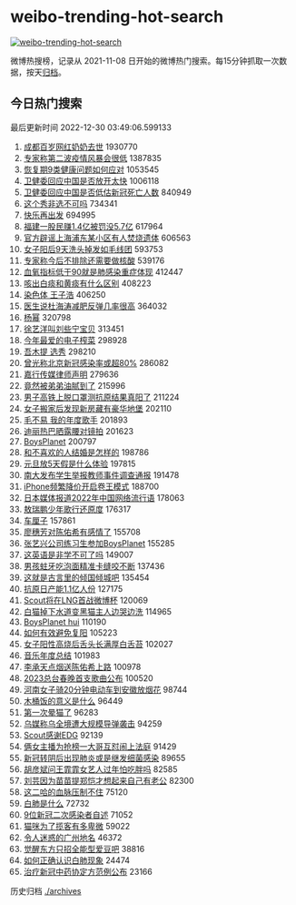 # weibo-trending-hot-search

[![weibo-trending-hot-search](https://github.com/ameizi/weibo-trending-hot-search/actions/workflows/ci.yml/badge.svg)](https://github.com/ameizi/weibo-trending-hot-search/actions/workflows/ci.yml)

微博热搜榜，记录从 2021-11-08 日开始的微博热门搜索。每15分钟抓取一次数据，按天[归档](./archives)。

## 今日热门搜索

<!-- BEGIN --> 
最后更新时间 2022-12-30 03:49:06.599133 
1. [成都百岁网红奶奶去世](https://s.weibo.com/weibo?q=%23%E6%88%90%E9%83%BD%E7%99%BE%E5%B2%81%E7%BD%91%E7%BA%A2%E5%A5%B6%E5%A5%B6%E5%8E%BB%E4%B8%96%23&t=31&band_rank=1&Refer=top) 1930770
1. [专家称第二波疫情风暴会很低](https://s.weibo.com/weibo?q=%23%E4%B8%93%E5%AE%B6%E7%A7%B0%E7%AC%AC%E4%BA%8C%E6%B3%A2%E7%96%AB%E6%83%85%E9%A3%8E%E6%9A%B4%E4%BC%9A%E5%BE%88%E4%BD%8E%23&t=31&band_rank=2&Refer=top) 1387835
1. [恢复期9类健康问题如何应对](https://s.weibo.com/weibo?q=%23%E6%81%A2%E5%A4%8D%E6%9C%9F9%E7%B1%BB%E5%81%A5%E5%BA%B7%E9%97%AE%E9%A2%98%E5%A6%82%E4%BD%95%E5%BA%94%E5%AF%B9%23&t=31&band_rank=3&Refer=top) 1053545
1. [卫健委回应中国是否放开太快](https://s.weibo.com/weibo?q=%23%E5%8D%AB%E5%81%A5%E5%A7%94%E5%9B%9E%E5%BA%94%E4%B8%AD%E5%9B%BD%E6%98%AF%E5%90%A6%E6%94%BE%E5%BC%80%E5%A4%AA%E5%BF%AB%23&t=31&band_rank=4&Refer=top) 1006118
1. [卫健委回应中国是否低估新冠死亡人数](https://s.weibo.com/weibo?q=%23%E5%8D%AB%E5%81%A5%E5%A7%94%E5%9B%9E%E5%BA%94%E4%B8%AD%E5%9B%BD%E6%98%AF%E5%90%A6%E4%BD%8E%E4%BC%B0%E6%96%B0%E5%86%A0%E6%AD%BB%E4%BA%A1%E4%BA%BA%E6%95%B0%23&t=31&band_rank=5&Refer=top) 840949
1. [这个秀非选不可吗](https://s.weibo.com/weibo?q=%23%E8%BF%99%E4%B8%AA%E7%A7%80%E9%9D%9E%E9%80%89%E4%B8%8D%E5%8F%AF%E5%90%97%23&t=31&band_rank=6&Refer=top) 734341
1. [快乐再出发](https://s.weibo.com/weibo?q=%E5%BF%AB%E4%B9%90%E5%86%8D%E5%87%BA%E5%8F%91&t=31&band_rank=7&Refer=top) 694995
1. [福建一股民赚1.4亿被罚没5.7亿](https://s.weibo.com/weibo?q=%23%E7%A6%8F%E5%BB%BA%E4%B8%80%E8%82%A1%E6%B0%91%E8%B5%9A1.4%E4%BA%BF%E8%A2%AB%E7%BD%9A%E6%B2%A15.7%E4%BA%BF%23&t=31&band_rank=31&Refer=top) 617964
1. [官方辟谣上海浦东某小区有人焚烧遗体](https://s.weibo.com/weibo?q=%23%E5%AE%98%E6%96%B9%E8%BE%9F%E8%B0%A3%E4%B8%8A%E6%B5%B7%E6%B5%A6%E4%B8%9C%E6%9F%90%E5%B0%8F%E5%8C%BA%E6%9C%89%E4%BA%BA%E7%84%9A%E7%83%A7%E9%81%97%E4%BD%93%23&t=31&band_rank=11&Refer=top) 606563
1. [女子阳后9天洗头掉发如毛线团](https://s.weibo.com/weibo?q=%23%E5%A5%B3%E5%AD%90%E9%98%B3%E5%90%8E9%E5%A4%A9%E6%B4%97%E5%A4%B4%E6%8E%89%E5%8F%91%E5%A6%82%E6%AF%9B%E7%BA%BF%E5%9B%A2%23&t=31&band_rank=8&Refer=top) 593753
1. [专家称今后不排除还需要做核酸](https://s.weibo.com/weibo?q=%23%E4%B8%93%E5%AE%B6%E7%A7%B0%E4%BB%8A%E5%90%8E%E4%B8%8D%E6%8E%92%E9%99%A4%E8%BF%98%E9%9C%80%E8%A6%81%E5%81%9A%E6%A0%B8%E9%85%B8%23&t=31&band_rank=9&Refer=top) 539176
1. [血氧指标低于90就是肺感染重症体现](https://s.weibo.com/weibo?q=%23%E8%A1%80%E6%B0%A7%E6%8C%87%E6%A0%87%E4%BD%8E%E4%BA%8E90%E5%B0%B1%E6%98%AF%E8%82%BA%E6%84%9F%E6%9F%93%E9%87%8D%E7%97%87%E4%BD%93%E7%8E%B0%23&t=31&band_rank=10&Refer=top) 412447
1. [咳出白痰和黄痰有什么区别](https://s.weibo.com/weibo?q=%23%E5%92%B3%E5%87%BA%E7%99%BD%E7%97%B0%E5%92%8C%E9%BB%84%E7%97%B0%E6%9C%89%E4%BB%80%E4%B9%88%E5%8C%BA%E5%88%AB%23&t=31&band_rank=12&Refer=top) 408223
1. [染色体 王子浩](https://s.weibo.com/weibo?q=%E6%9F%93%E8%89%B2%E4%BD%93%20%E7%8E%8B%E5%AD%90%E6%B5%A9&t=31&band_rank=13&Refer=top) 406250
1. [医生说杜海涛减肥反弹几率很高](https://s.weibo.com/weibo?q=%23%E5%8C%BB%E7%94%9F%E8%AF%B4%E6%9D%9C%E6%B5%B7%E6%B6%9B%E5%87%8F%E8%82%A5%E5%8F%8D%E5%BC%B9%E5%87%A0%E7%8E%87%E5%BE%88%E9%AB%98%23&t=31&band_rank=14&Refer=top) 364032
1. [杨幂](https://s.weibo.com/weibo?q=%E6%9D%A8%E5%B9%82&t=31&band_rank=35&Refer=top) 320798
1. [徐艺洋叫刘些宁宝贝](https://s.weibo.com/weibo?q=%23%E5%BE%90%E8%89%BA%E6%B4%8B%E5%8F%AB%E5%88%98%E4%BA%9B%E5%AE%81%E5%AE%9D%E8%B4%9D%23&t=31&band_rank=32&Refer=top) 313451
1. [今年最爱的电子榨菜](https://s.weibo.com/weibo?q=%23%E4%BB%8A%E5%B9%B4%E6%9C%80%E7%88%B1%E7%9A%84%E7%94%B5%E5%AD%90%E6%A6%A8%E8%8F%9C%23&t=31&band_rank=12&Refer=top) 298928
1. [吾木提 选秀](https://s.weibo.com/weibo?q=%E5%90%BE%E6%9C%A8%E6%8F%90%20%E9%80%89%E7%A7%80&t=31&band_rank=15&Refer=top) 298210
1. [曾光称北京新冠感染率或超80%](https://s.weibo.com/weibo?q=%23%E6%9B%BE%E5%85%89%E7%A7%B0%E5%8C%97%E4%BA%AC%E6%96%B0%E5%86%A0%E6%84%9F%E6%9F%93%E7%8E%87%E6%88%96%E8%B6%8580%25%23&t=31&band_rank=16&Refer=top) 286082
1. [嘉行传媒律师声明](https://s.weibo.com/weibo?q=%23%E5%98%89%E8%A1%8C%E4%BC%A0%E5%AA%92%E5%BE%8B%E5%B8%88%E5%A3%B0%E6%98%8E%23&t=31&band_rank=17&Refer=top) 279636
1. [竟然被弟弟油腻到了](https://s.weibo.com/weibo?q=%23%E7%AB%9F%E7%84%B6%E8%A2%AB%E5%BC%9F%E5%BC%9F%E6%B2%B9%E8%85%BB%E5%88%B0%E4%BA%86%23&t=31&band_rank=18&Refer=top) 215996
1. [男子高铁上脱口罩测抗原结果真阳了](https://s.weibo.com/weibo?q=%23%E7%94%B7%E5%AD%90%E9%AB%98%E9%93%81%E4%B8%8A%E8%84%B1%E5%8F%A3%E7%BD%A9%E6%B5%8B%E6%8A%97%E5%8E%9F%E7%BB%93%E6%9E%9C%E7%9C%9F%E9%98%B3%E4%BA%86%23&t=31&band_rank=19&Refer=top) 211224
1. [女子搬家后发现新房藏有豪华地堡](https://s.weibo.com/weibo?q=%23%E5%A5%B3%E5%AD%90%E6%90%AC%E5%AE%B6%E5%90%8E%E5%8F%91%E7%8E%B0%E6%96%B0%E6%88%BF%E8%97%8F%E6%9C%89%E8%B1%AA%E5%8D%8E%E5%9C%B0%E5%A0%A1%23&t=31&band_rank=20&Refer=top) 202110
1. [毛不易 我的年度歌手](https://s.weibo.com/weibo?q=%E6%AF%9B%E4%B8%8D%E6%98%93%20%E6%88%91%E7%9A%84%E5%B9%B4%E5%BA%A6%E6%AD%8C%E6%89%8B&t=31&band_rank=21&Refer=top) 201893
1. [迪丽热巴晒露腰对镜拍](https://s.weibo.com/weibo?q=%23%E8%BF%AA%E4%B8%BD%E7%83%AD%E5%B7%B4%E6%99%92%E9%9C%B2%E8%85%B0%E5%AF%B9%E9%95%9C%E6%8B%8D%23&t=31&band_rank=22&Refer=top) 201623
1. [BoysPlanet](https://s.weibo.com/weibo?q=%23BoysPlanet%23&t=31&band_rank=23&Refer=top) 200797
1. [和不喜欢的人结婚是怎样的](https://s.weibo.com/weibo?q=%23%E5%92%8C%E4%B8%8D%E5%96%9C%E6%AC%A2%E7%9A%84%E4%BA%BA%E7%BB%93%E5%A9%9A%E6%98%AF%E6%80%8E%E6%A0%B7%E7%9A%84%23&t=31&band_rank=24&Refer=top) 198786
1. [元旦放5天假是什么体验](https://s.weibo.com/weibo?q=%23%E5%85%83%E6%97%A6%E6%94%BE5%E5%A4%A9%E5%81%87%E6%98%AF%E4%BB%80%E4%B9%88%E4%BD%93%E9%AA%8C%23&t=31&band_rank=25&Refer=top) 197815
1. [南大发布学生举报教师事件调查通报](https://s.weibo.com/weibo?q=%23%E5%8D%97%E5%A4%A7%E5%8F%91%E5%B8%83%E5%AD%A6%E7%94%9F%E4%B8%BE%E6%8A%A5%E6%95%99%E5%B8%88%E4%BA%8B%E4%BB%B6%E8%B0%83%E6%9F%A5%E9%80%9A%E6%8A%A5%23&t=31&band_rank=26&Refer=top) 191478
1. [iPhone频繁降价开启卷王模式](https://s.weibo.com/weibo?q=%23iPhone%E9%A2%91%E7%B9%81%E9%99%8D%E4%BB%B7%E5%BC%80%E5%90%AF%E5%8D%B7%E7%8E%8B%E6%A8%A1%E5%BC%8F%23&t=31&band_rank=27&Refer=top) 188700
1. [日本媒体报道2022年中国网络流行语](https://s.weibo.com/weibo?q=%23%E6%97%A5%E6%9C%AC%E5%AA%92%E4%BD%93%E6%8A%A5%E9%81%932022%E5%B9%B4%E4%B8%AD%E5%9B%BD%E7%BD%91%E7%BB%9C%E6%B5%81%E8%A1%8C%E8%AF%AD%23&t=31&band_rank=43&Refer=top) 178063
1. [敖瑞鹏少年歌行还原度](https://s.weibo.com/weibo?q=%23%E6%95%96%E7%91%9E%E9%B9%8F%E5%B0%91%E5%B9%B4%E6%AD%8C%E8%A1%8C%E8%BF%98%E5%8E%9F%E5%BA%A6%23&t=31&band_rank=16&Refer=top) 176317
1. [车厘子](https://s.weibo.com/weibo?q=%E8%BD%A6%E5%8E%98%E5%AD%90&t=31&band_rank=28&Refer=top) 157861
1. [廖穗芳对陈佑希有感情了](https://s.weibo.com/weibo?q=%23%E5%BB%96%E7%A9%97%E8%8A%B3%E5%AF%B9%E9%99%88%E4%BD%91%E5%B8%8C%E6%9C%89%E6%84%9F%E6%83%85%E4%BA%86%23&t=31&band_rank=41&Refer=top) 155708
1. [张艺兴公司练习生参加BoysPlanet](https://s.weibo.com/weibo?q=%23%E5%BC%A0%E8%89%BA%E5%85%B4%E5%85%AC%E5%8F%B8%E7%BB%83%E4%B9%A0%E7%94%9F%E5%8F%82%E5%8A%A0BoysPlanet%23&t=31&band_rank=33&Refer=top) 155285
1. [这英语是非学不可了吗](https://s.weibo.com/weibo?q=%23%E8%BF%99%E8%8B%B1%E8%AF%AD%E6%98%AF%E9%9D%9E%E5%AD%A6%E4%B8%8D%E5%8F%AF%E4%BA%86%E5%90%97%23&t=31&band_rank=29&Refer=top) 149007
1. [男孩蛀牙吃泡面精准卡缝咬不断](https://s.weibo.com/weibo?q=%23%E7%94%B7%E5%AD%A9%E8%9B%80%E7%89%99%E5%90%83%E6%B3%A1%E9%9D%A2%E7%B2%BE%E5%87%86%E5%8D%A1%E7%BC%9D%E5%92%AC%E4%B8%8D%E6%96%AD%23&t=31&band_rank=30&Refer=top) 137436
1. [这就是古言里的倾国倾城吧](https://s.weibo.com/weibo?q=%23%E8%BF%99%E5%B0%B1%E6%98%AF%E5%8F%A4%E8%A8%80%E9%87%8C%E7%9A%84%E5%80%BE%E5%9B%BD%E5%80%BE%E5%9F%8E%E5%90%A7%23&t=31&band_rank=34&Refer=top) 135454
1. [抗原日产能1.1亿人份](https://s.weibo.com/weibo?q=%23%E6%8A%97%E5%8E%9F%E6%97%A5%E4%BA%A7%E8%83%BD1.1%E4%BA%BF%E4%BA%BA%E4%BB%BD%23&t=31&band_rank=36&Refer=top) 127175
1. [Scout将在LNG首战微博杯](https://s.weibo.com/weibo?q=%23Scout%E5%B0%86%E5%9C%A8LNG%E9%A6%96%E6%88%98%E5%BE%AE%E5%8D%9A%E6%9D%AF%23&t=31&band_rank=37&Refer=top) 120069
1. [白猫掉下水道变黑猫主人边哭边洗](https://s.weibo.com/weibo?q=%23%E7%99%BD%E7%8C%AB%E6%8E%89%E4%B8%8B%E6%B0%B4%E9%81%93%E5%8F%98%E9%BB%91%E7%8C%AB%E4%B8%BB%E4%BA%BA%E8%BE%B9%E5%93%AD%E8%BE%B9%E6%B4%97%23&t=31&band_rank=38&Refer=top) 114965
1. [BoysPlanet hui](https://s.weibo.com/weibo?q=BoysPlanet%20hui&t=31&band_rank=36&Refer=top) 110190
1. [如何有效避免复阳](https://s.weibo.com/weibo?q=%23%E5%A6%82%E4%BD%95%E6%9C%89%E6%95%88%E9%81%BF%E5%85%8D%E5%A4%8D%E9%98%B3%23&t=31&band_rank=39&Refer=top) 105223
1. [女子阳性高烧后舌头长满厚白舌苔](https://s.weibo.com/weibo?q=%23%E5%A5%B3%E5%AD%90%E9%98%B3%E6%80%A7%E9%AB%98%E7%83%A7%E5%90%8E%E8%88%8C%E5%A4%B4%E9%95%BF%E6%BB%A1%E5%8E%9A%E7%99%BD%E8%88%8C%E8%8B%94%23&t=31&band_rank=40&Refer=top) 102027
1. [音乐年度总结](https://s.weibo.com/weibo?q=%E9%9F%B3%E4%B9%90%E5%B9%B4%E5%BA%A6%E6%80%BB%E7%BB%93&t=31&band_rank=41&Refer=top) 101983
1. [李承天点烟送陈佑希上路](https://s.weibo.com/weibo?q=%23%E6%9D%8E%E6%89%BF%E5%A4%A9%E7%82%B9%E7%83%9F%E9%80%81%E9%99%88%E4%BD%91%E5%B8%8C%E4%B8%8A%E8%B7%AF%23&t=31&band_rank=42&Refer=top) 100978
1. [2023总台春晚首支歌曲公布](https://s.weibo.com/weibo?q=%232023%E6%80%BB%E5%8F%B0%E6%98%A5%E6%99%9A%E9%A6%96%E6%94%AF%E6%AD%8C%E6%9B%B2%E5%85%AC%E5%B8%83%23&t=31&band_rank=43&Refer=top) 100520
1. [河南女子骑20分钟电动车到安徽放烟花](https://s.weibo.com/weibo?q=%23%E6%B2%B3%E5%8D%97%E5%A5%B3%E5%AD%90%E9%AA%9120%E5%88%86%E9%92%9F%E7%94%B5%E5%8A%A8%E8%BD%A6%E5%88%B0%E5%AE%89%E5%BE%BD%E6%94%BE%E7%83%9F%E8%8A%B1%23&t=31&band_rank=44&Refer=top) 98744
1. [木桶饭的意义是什么](https://s.weibo.com/weibo?q=%23%E6%9C%A8%E6%A1%B6%E9%A5%AD%E7%9A%84%E6%84%8F%E4%B9%89%E6%98%AF%E4%BB%80%E4%B9%88%23&t=31&band_rank=45&Refer=top) 96449
1. [第一次晕猫了](https://s.weibo.com/weibo?q=%23%E7%AC%AC%E4%B8%80%E6%AC%A1%E6%99%95%E7%8C%AB%E4%BA%86%23&t=31&band_rank=46&Refer=top) 96283
1. [乌媒称乌全境遭大规模导弹袭击](https://s.weibo.com/weibo?q=%23%E4%B9%8C%E5%AA%92%E7%A7%B0%E4%B9%8C%E5%85%A8%E5%A2%83%E9%81%AD%E5%A4%A7%E8%A7%84%E6%A8%A1%E5%AF%BC%E5%BC%B9%E8%A2%AD%E5%87%BB%23&t=31&band_rank=47&Refer=top) 94259
1. [Scout感谢EDG](https://s.weibo.com/weibo?q=%23Scout%E6%84%9F%E8%B0%A2EDG%23&t=31&band_rank=48&Refer=top) 92139
1. [俩女主播为抢榜一大哥互怼闹上法庭](https://s.weibo.com/weibo?q=%23%E4%BF%A9%E5%A5%B3%E4%B8%BB%E6%92%AD%E4%B8%BA%E6%8A%A2%E6%A6%9C%E4%B8%80%E5%A4%A7%E5%93%A5%E4%BA%92%E6%80%BC%E9%97%B9%E4%B8%8A%E6%B3%95%E5%BA%AD%23&t=31&band_rank=49&Refer=top) 91429
1. [新冠转阴后出现肺炎或是继发细菌感染](https://s.weibo.com/weibo?q=%23%E6%96%B0%E5%86%A0%E8%BD%AC%E9%98%B4%E5%90%8E%E5%87%BA%E7%8E%B0%E8%82%BA%E7%82%8E%E6%88%96%E6%98%AF%E7%BB%A7%E5%8F%91%E7%BB%86%E8%8F%8C%E6%84%9F%E6%9F%93%23&t=31&band_rank=50&Refer=top) 89655
1. [胡彦斌问王霏霏女艺人过年怕吃胖吗](https://s.weibo.com/weibo?q=%23%E8%83%A1%E5%BD%A6%E6%96%8C%E9%97%AE%E7%8E%8B%E9%9C%8F%E9%9C%8F%E5%A5%B3%E8%89%BA%E4%BA%BA%E8%BF%87%E5%B9%B4%E6%80%95%E5%90%83%E8%83%96%E5%90%97%23&t=31&band_rank=31&Refer=top) 82585
1. [刘芸因为苗苗提郑恺才想起来自己有老公](https://s.weibo.com/weibo?q=%23%E5%88%98%E8%8A%B8%E5%9B%A0%E4%B8%BA%E8%8B%97%E8%8B%97%E6%8F%90%E9%83%91%E6%81%BA%E6%89%8D%E6%83%B3%E8%B5%B7%E6%9D%A5%E8%87%AA%E5%B7%B1%E6%9C%89%E8%80%81%E5%85%AC%23&t=31&band_rank=43&Refer=top) 82300
1. [这二哈的血脉压制不住](https://s.weibo.com/weibo?q=%23%E8%BF%99%E4%BA%8C%E5%93%88%E7%9A%84%E8%A1%80%E8%84%89%E5%8E%8B%E5%88%B6%E4%B8%8D%E4%BD%8F%23&t=31&band_rank=46&Refer=top) 75120
1. [白肺是什么](https://s.weibo.com/weibo?q=%23%E7%99%BD%E8%82%BA%E6%98%AF%E4%BB%80%E4%B9%88%23&t=31&band_rank=49&Refer=top) 72732
1. [9位新冠二次感染者自述](https://s.weibo.com/weibo?q=%239%E4%BD%8D%E6%96%B0%E5%86%A0%E4%BA%8C%E6%AC%A1%E6%84%9F%E6%9F%93%E8%80%85%E8%87%AA%E8%BF%B0%23&t=31&band_rank=36&Refer=top) 71052
1. [猫咪为了揽客有多卑微](https://s.weibo.com/weibo?q=%23%E7%8C%AB%E5%92%AA%E4%B8%BA%E4%BA%86%E6%8F%BD%E5%AE%A2%E6%9C%89%E5%A4%9A%E5%8D%91%E5%BE%AE%23&t=31&band_rank=50&Refer=top) 59022
1. [令人迷惑的广州地名](https://s.weibo.com/weibo?q=%23%E4%BB%A4%E4%BA%BA%E8%BF%B7%E6%83%91%E7%9A%84%E5%B9%BF%E5%B7%9E%E5%9C%B0%E5%90%8D%23&t=31&band_rank=49&Refer=top) 46372
1. [觉醒东方只招全能型爱豆吧](https://s.weibo.com/weibo?q=%23%E8%A7%89%E9%86%92%E4%B8%9C%E6%96%B9%E5%8F%AA%E6%8B%9B%E5%85%A8%E8%83%BD%E5%9E%8B%E7%88%B1%E8%B1%86%E5%90%A7%23&t=31&band_rank=42&Refer=top) 38816
1. [如何正确认识白肺现象](https://s.weibo.com/weibo?q=%23%E5%A6%82%E4%BD%95%E6%AD%A3%E7%A1%AE%E8%AE%A4%E8%AF%86%E7%99%BD%E8%82%BA%E7%8E%B0%E8%B1%A1%23&t=31&band_rank=50&Refer=top) 24474
1. [治疗新冠中药协定方范例公布](https://s.weibo.com/weibo?q=%23%E6%B2%BB%E7%96%97%E6%96%B0%E5%86%A0%E4%B8%AD%E8%8D%AF%E5%8D%8F%E5%AE%9A%E6%96%B9%E8%8C%83%E4%BE%8B%E5%85%AC%E5%B8%83%23&t=31&band_rank=50&Refer=top) 23166
<!-- END -->

历史归档 [./archives](./archives)

